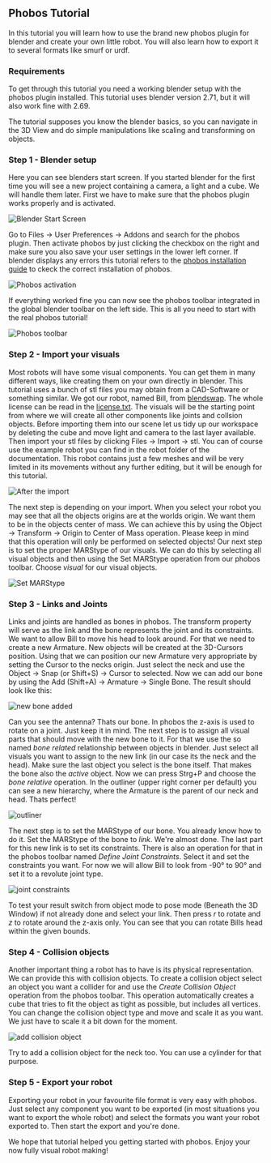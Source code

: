 ## Phobos Tutorial ##
In this tutorial you will learn how to use the brand new phobos plugin for blender and create your own little robot. You will also learn how to export it to several formats like smurf or urdf.

### Requirements ###
To get through this tutorial you need a working blender setup with the phobos plugin installed. This tutorial uses blender version 2.71, but it will also work fine with 2.69.
<!-- The next requirement will be eliminated, when we add a Step called Blender Basics -->
The tutorial supposes you know the blender basics, so you can navigate in the 3D View and do simple manipulations like scaling and transforming on objects.

### Step 1 - Blender setup ###

Here you can see blenders start screen. If you started blender for the first time you will see a new project containing a camera, a light and a cube. We will handle them later. First we have to make sure that the phobos plugin works properly and is activated.

![Blender Start Screen](img/blenderStartScreen.PNG)

Go to Files -> User Preferences -> Addons and search for the phobos plugin. Then activate phobos by just clicking the checkbox on the right and make sure you also save your user settings in the lower left corner. If blender displays any errors this tutorial refers to the [phobos installation guide](installation.md "phobos installation guide") to ckeck the correct installation of phobos.

![Phobos activation](img/userPrefs.PNG)

If everything worked fine you can now see the phobos toolbar integrated in the global blender toolbar on the left side. This is all you need to start with the real phobos tutorial!

![Phobos toolbar](img/toolbar.PNG)

### Step 2 - Import your visuals ###

Most robots will have some visual components. You can get them in many different ways, like creating them on your own directly in blender. This tutorial uses a bunch of stl files you may obtain from a CAD-Software or something similar. We got our robot, named Bill, from [blendswap](http://www.blendswap.com/ "blendswap"). The whole license can be read in the [license.txt](robot/license.txt "license.txt").
The visuals will be the starting point from where we will create all other components like joints and collsion objects. Before importing them into our scene let us tidy up our workspace by deleting the cube and move light and camera to the last layer available.
Then import your stl files by clicking Files -> Import -> stl. You can of course use the example robot you can find in the robot folder of the documentation. This robot contains just a few meshes and will be very limited in its movements without any further editing, but it will be enough for this tutorial. 

![After the import](img/afterImport.PNG)

The next step is depending on your import. When you select your robot you may see that all the objects origins are at the worlds origin. We want them to be in the objects center of mass. We can achieve this by using the Object -> Transform -> Origin to Center of Mass operation. Please keep in mind that this operation will only be performed on selected objects! Our next step is to set the proper MARStype of our visuals. We can do this by selecting all visual objects and then using the Set MARStype operation from our phobos toolbar. Choose *visual* for our visual objects. 

![Set MARStype](img/setMARStype.PNG)


### Step 3 - Links and Joints

Links and joints are handled as bones in phobos. The transform property will serve as the link and the bone represents the joint and its constraints. We want to allow Bill to move his head to look around. For that we need to create a new Armature. New objects will be created at the 3D-Cursors position. Using that we can position our new Armature very appropriate by setting the Cursor to the necks origin. Just select the neck and use the Object -> Snap (or Shift+S) -> Cursor to selected. Now we can add our bone by using the Add (Shift+A) -> Armature -> Single Bone. The result should look like this:

![new bone added](img/antenna.PNG)

Can you see the antenna? Thats our bone. In phobos the z-axis is used to rotate on a joint. Just keep it in mind. The next step is to assign all visual parts that should move with the new bone to it. For that we use the so named *bone related* relationship between objects in blender. Just select all visuals you want to assign to the new link (in our case its the neck and the head). Make sure the last object you select is the bone itself. That makes the bone also the *active* object. Now we can press Strg+P and choose the *bone relative* operation. In the outliner (upper right corner per default) you can see a new hierarchy, where the Armature is the parent of our neck and head. Thats perfect!

![outliner](img/outliner.PNG)

The next step is to set the MARStype of our bone. You already know how to do it. Set the MARStype of the bone to *link*. We're almost done. The last part for this new link is to set its constraints. There is also an operation for that in the phobos toolbar named *Define Joint Constraints*. Select it and set the constraints you want. For now we will allow Bill to look from -90° to 90° and set it to a revolute joint type.

![joint constraints](img/defineCons.PNG)

To test your result switch from object mode to pose mode (Beneath the 3D Window) if not already done and select your link. Then press *r* to rotate and *z* to rotate around the z-axis only. You can see that you can rotate Bills head within the given bounds.

### Step 4 - Collision objects ###

Another important thing a robot has to have is its physical representation. We can provide this with collision objects. To create a collision object select an object you want a collider for and use the *Create Collision Object* operation from the phobos toolbar. This operation automatically creates a cube that tries to fit the object as tight as possible, but includes all vertices. You can change the collision object type and move and scale it as you want. We just have to scale it a bit down for the moment.

![add collision object](img/collisionadd.PNG)

Try to add a collision object for the neck too. You can use a cylinder for that purpose.

### Step 5 - Export your robot ###

Exporting your robot in your favourite file format is very easy with phobos. Just select any component you want to be exported (in most situations you want to export the whole robot) and select the formats you want your robot exported to. Then start the export and you're done.

We hope that tutorial helped you getting started with phobos. Enjoy your now fully visual robot making!
